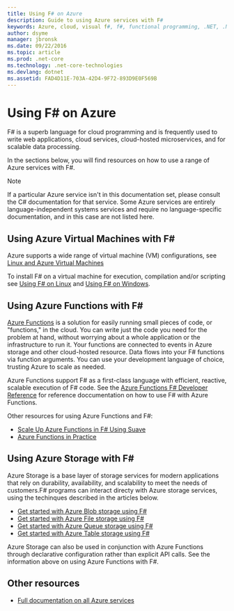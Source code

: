 ```yaml
---
title: Using F# on Azure
description: Guide to using Azure services with F#
keywords: Azure, cloud, visual f#, f#, functional programming, .NET, .NET Core
author: dsyme
manager: jbronsk
ms.date: 09/22/2016
ms.topic: article
ms.prod: .net-core
ms.technology: .net-core-technologies
ms.devlang: dotnet
ms.assetid: FAD4D11E-703A-42D4-9F72-893D9E0F569B
---
```



# Using F# on Azure

F# is a superb language for cloud programming and is frequently used to write web applications, cloud services, cloud-hosted microservices, and for scalable data processing.

In the sections below, you will find resources on how to use a range of Azure services with F#.

> [!NOTE]
> If a particular Azure service isn't in this documentation set, please consult the C# documentation for that service. Some Azure services are entirely language-independent systems services and require no language-specific documentation, and in this case are not listed here.

## Using Azure Virtual Machines with F# #

Azure supports a wide range of virtual machine (VM) configurations, see [Linux and Azure Virtual Machines](https://azure.microsoft.com/en-us/services/virtual-machines/)

To install F# on a virtual machine for execution, compilation and/or scripting see [Using F# on Linux](http://fsharp.org/use/linux) and
[Using F# on Windows](http://fsharp.org/use/windows).

## Using Azure Functions with F# #

[Azure Functions](https://azure.microsoft.com/en-us/services/functions/) is a solution for easily running small pieces of code, or "functions," in the cloud. You can write just the code you need for the problem at hand, without worrying about a whole application or the infrastructure to run it. Your functions are connected to events in Azure storage and other cloud-hosted resource. Data flows into your F# functions via function arguments.  You can use your development language of choice, trusting Azure to scale as needed.

Azure Functions support F# as a first-class language with efficient, reactive, scalable execution of F# code.  See the [Azure Functions F# Developer Reference](https://azure.microsoft.com/en-us/documentation/articles/functions-reference-fsharp/) for reference doccumentation on how to use F# with Azure Functions.

Other resources for using Azure Functions and F#:
* [Scale Up Azure Functions in F# Using Suave](http://blog.tamizhvendan.in/blog/2016/09/19/scale-up-azure-functions-in-f-number-using-suave/)
* [Azure Functions in Practice](https://www.troyhunt.com/azure-functions-in-practice/)

## Using Azure Storage with F# #

Azure Storage is a base layer of storage services for modern applications that rely on durability, availability, and scalability to meet the needs of customers.F# programs can interact directy with Azure storage services, using the techinques described in the articles below.

* [Get started with Azure Blob storage using F#](blob-storage.md)
* [Get started with Azure File storage using F#](file-storage.md)
* [Get started with Azure Queue storage using F#](queue-storage.md)
* [Get started with Azure Table storage using F#](table-storage.md)

Azure Storage can also be used in conjunction with Azure Functions through declarative configuration rather than explicit API calls.  See the information above on using Azure Functions with F#.
 
## Other resources

* [Full documentation on all Azure services](https://azure.microsoft.com/en-us/documentation/)
